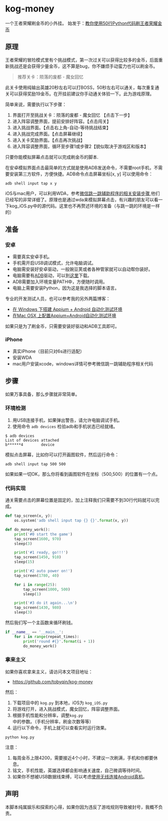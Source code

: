# kog-money

一个王者荣耀刷金币的小外挂。
始发于：[教你使用50行Python代码刷王者荣耀金币](https://betacat.online/posts/2017-12-14/hack-way-to-get-golden-coins-for-king-of-glory/)

## 原理

王者荣耀的冒险模式里有个挑战模式，第一次过关可以获得比较多的金币，后面重新挑战还是会获得少量金币，这不算是bug，你不嫌烦手动蛮力也可以刷金币。

> 推荐关卡：陨落的废都 - 魔女回忆

此关卡使用纯输出英雄20秒左右可以打BOSS，50秒左右可以通关，每次重复通关可以获得奖励19金币。在开挂前建议你手动通关体验一下。此为游戏原理。

简单来说，需要执行以下步骤：

1. 界面打开至挑战关卡：陨落的废都 - 魔女回忆 【点击下一步】
2. 进入阵容调整界面，提前安排好阵容。【点击闯关】
3. 进入挑战界面。【点击右上角-自动-等待挑战结束】
4. 进入挑战完成界面。【点击屏幕继续】
5. 进入关卡奖励界面。【点击再次挑战】
6. 进入阵容调整界面，循环至步骤1或步骤2【貌似取决于游戏区和版本】

只要你能模拟屏幕点击就可以完成刷金币的脚本.

在安卓模拟界面点击最简单的方式就是使用ADB发送命令，不需要root手机，不需要安装第三方软件，方便快捷。ADB命令点击屏幕坐标[x, y] 可以使用命令：

```
adb shell input tap x y
```

iOS与mac用户，可以利用WDA，参考[微信跳一跳辅助程序的相关安装步骤](https://www.jianshu.com/p/ff973a5910ae),他们已经写的非常详细了。原理也是通过wda来模拟屏幕点击，有兴趣的朋友可以看一下kog_iOS.py中的源代码。这里也不再赘述环境的准备（与跳一跳的环境是一样的）

## 准备

### 安卓
- 需要真实安卓手机。
- 手机需开启USB调试模式，允许电脑调试。
- 电脑需安装好安卓驱动，一般豌豆荚或者各种管家就可以自动帮你装好。
- 电脑需要有[ADB](https://developer.android.com/studio/releases/platform-tools.html)驱动，可以到[这里](https://adb.clockworkmod.com/)下载。
- ADB需要加入环境变量PATH中，方便随时调用。
- 电脑上需要安装Python，因为这是我选择的脚本语言。

专业的开发测试人员，也可以参考我的另外两篇博客：

- [在 Windows 下搭建 Appium + Android 自动化测试环境](https://betacat.online/posts/2017-05-03/setup-appium-automation-test-environment/)
- [在Mac OSX 上配置Appium+Android自动化测试环境](https://betacat.online/posts/2017-12-10/setup-appium-test-environment-on-mac-osx/)

如果只是为了刷金币，只需要安装好驱动和ADB工具即可。

### iPhone
- 真实iPhone（目前只对6s进行适配）
- 安装WDA
- mac用户安装xcode，windows详情可参考微信跳一跳辅助程序相关代码

## 步骤

如果万事具备，那么步骤就非常简单。

### 环境检测
1. 用USB连接手机，如果弹出警告，请允许电脑调试手机。
2. 使用命令 `adb devices` 检验adb和手机状态已经就绪。

```
$ adb devices
List of devices attached
b******4        device
```
模拟点击屏幕，比如你可以打开画图软件，然后运行命令：

```
adb shell input tap 500 500
```
如果如果一切OK，那么你将看到画图软件在坐标（500,500）的位置有一个点。

### 代码实现

通关需要点击的屏幕位置是固定的，加上注释我们只需要不到30行代码就可以完成。

```python
def tap_screen(x, y):
    os.system('adb shell input tap {} {}'.format(x, y))

def do_money_work():
    print('#0 start the game')
    tap_screen(1600, 970)
    sleep(3)

    print('#1 ready, go!!!')
    tap_screen(1450, 910)
    sleep(15)

    print('#2 auto power on!')
    tap_screen(1780, 40)

    for i in range(25):
        tap_screen(1000, 500)
        sleep(1)

    print('#3 do it again...\n')
    tap_screen(1430, 980)
    sleep(3)
```

然后我们写一个主函数来循环刷钱。

```python
if __name__ == '__main__':
    for i in range(repeat_times):
        print('round #{}'.format(i + 1))
        do_money_work()
```

### 拿来主义

如果你喜欢拿来主义，请访问本文项目地址：

- https://github.com/tobyqin/kog-money

然后：
1. 下载项目中的 `kog.py` 到本地，iOS为 `kog_iOS.py`
2. 将游戏打开，进入挑战模式，魔女回忆，阵容调整界面。
3. 根据手机性能和分辨率，调整`kog.py`中的参数。（手机分辨率，刷金次数等等）
4. 运行以下命令，手机上就可以查看实时运行效果。

```
python kog.py
```

注意：

1. 每周金币上限4200，需要接近4个小时，不建议一次刷满，手机和你都要休息。
2. 铭文，手机性能，英雄选择都会影响通关速度，自己微调等待时间。
3. 如果你不想被USB数据线束缚，可以考虑[使用无线连接Android真机](https://betacat.online/posts/2017-12-12/connect-adb-via-wifi/)。

## 声明

本脚本纯属娱乐和探索的心得，如果你因为违反了游戏规则导致被封号，我概不负责。
